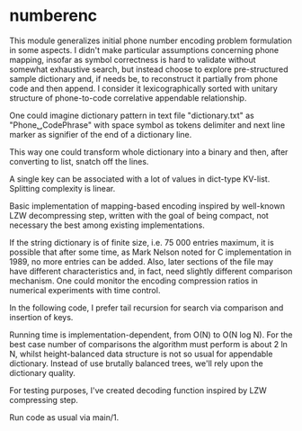 numberenc
=========
This module generalizes initial phone number encoding problem formulation in some aspects.  I didn't make
particular assumptions concerning phone mapping, insofar as symbol correctness is hard to validate without somewhat exhaustive search, but instead choose to explore pre-structured sample dictionary and, if needs be, to reconstruct it partially from phone code and then append. I consider it lexicographically sorted with unitary structure of phone-to-code correlative appendable relationship. 

One could imagine dictionary pattern in text file "dictionary.txt" as "Phone␣CodePhrase"  with space symbol as tokens delimiter and next line marker as signifier of the end of a dictionary line.

This way one could transform whole dictionary into a binary and then, after converting to list, snatch off the lines. 

A single key can be associated with a lot of values in dict-type KV-list. Splitting complexity is linear. 

Basic implementation of mapping-based encoding inspired by well-known LZW decompressing step, written with the goal of being compact, not necessary the best among existing implementations.  

If the string dictionary is of finite size, i.e. 75 000 entries maximum, it is possible that after some time, as Mark Nelson noted for C implementation in 1989, no more entries can be added. Also, later sections of the file may have different characteristics and, in fact, need slightly different comparison mechanism. One could monitor the encoding compression ratios in numerical experiments with time control. 

In the following code, I prefer tail recursion for search via comparison and insertion of keys. 

Running time is implementation-dependent, from O(N) to O(N log N). For the best case number of comparisons the algorithm must perform is about 2 ln N,  whilst height-balanced data structure is not so usual for appendable dictionary. Instead of use brutally balanced trees, we'll rely upon the dictionary quality. 

For testing purposes, I've created decoding function inspired by LZW compressing step.

Run code as usual via main/1. 